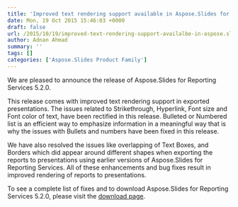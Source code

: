 ```yaml
---
title: 'Improved text rendering support available in Aspose.Slides for Reporting Services 5.2.0'
date: Mon, 19 Oct 2015 15:46:03 +0000
draft: false
url: /2015/10/19/improved-text-rendering-support-availalbe-in-aspose.slides-for-reporting-services-5.2.0/
author: Adnan Ahmad
summary: ''
tags: []
categories: ['Aspose.Slides Product Family']
---
```


We are pleased to announce the release of Aspose.Slides for Reporting Services 5.2.0.

This release comes with improved text rendering support in exported presentations. The issues related to Strikethrough, Hyperlink, Font size and Font color of text, have been rectified in this release. Bulleted or Numbered list is an efficient way to emphasize information in a meaningful way that is why the issues with Bullets and numbers have been fixed in this release.

We have also resolved the issues like overlapping of Text Boxes, and Borders which did appear around different shapes when exporting the reports to presentations using earlier versions of Aspose.Slides for Reporting Services. All of these enhancements and bug fixes result in improved rendering of reports to presentations.

To see a complete list of fixes and to download Aspose.Slides for Reporting Services 5.2.0, please visit the [download page][1].




[1]: http://www.aspose.com/community/files/52/ssrs-rendering-extensions/aspose.slides-for-reporting-services/default.aspx




